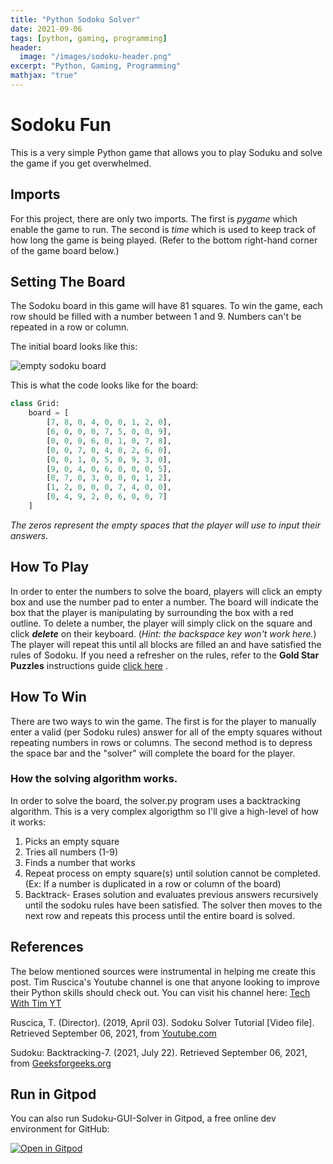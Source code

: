 ```yaml
---
title: "Python Sodoku Solver"
date: 2021-09-06
tags: [python, gaming, programming]
header:
  image: "/images/sodoku-header.png"
excerpt: "Python, Gaming, Programming"
mathjax: "true"
---
```





# Sodoku Fun

This is a very simple Python game that allows you to play Soduku and solve the game if you get overwhelmed.

## Imports
For this project, there are only two imports. The first is *pygame* which enable the game to run. The second is *time* which is used to keep track of how long the game is being played. (Refer to the bottom right-hand corner of the game board below.)

## Setting The Board

The Sodoku board in this game will have 81 squares. To win the game, each row should be filled with a number between 1 and 9. Numbers can't be repeated in a row or column.

The initial board looks like this:

<img src="{{ site.url }}{{ site.baseurl }}/images/sodoku-empty.jpg" alt="empty sodoku board">

This is what the code looks like for the board:

```python
class Grid:
    board = [
        [7, 8, 0, 4, 0, 0, 1, 2, 0],
        [6, 0, 0, 0, 7, 5, 0, 0, 9],
        [0, 0, 0, 6, 0, 1, 0, 7, 8],
        [0, 0, 7, 0, 4, 0, 2, 6, 0],
        [0, 0, 1, 0, 5, 0, 9, 3, 0],
        [9, 0, 4, 0, 6, 0, 0, 0, 5],
        [0, 7, 0, 3, 0, 0, 0, 1, 2],
        [1, 2, 0, 0, 0, 7, 4, 0, 0],
        [0, 4, 9, 2, 0, 6, 0, 0, 7]
    ]
```
*The zeros represent the empty spaces that the player will use to input their answers.*

## How To Play

In order to enter the numbers to solve the board, players will click an empty box and use the number pad to enter a number. The board will indicate the box that the player is manipulating by surrounding the box with a red outline. To delete a number, the player will simply click on the square and click ***delete*** on their keyboard. (*Hint: the backspace key won't work here.*)   The player will repeat this until all blocks are filled an and have satisfied the rules of Sodoku. If you need a refresher on the rules, refer to the **Gold Star Puzzles** instructions guide [click here](https://uploads-ssl.webflow.com/5ea38283dddc5f54a3838a7a/5eb43006f66db4625decf7d9_Classic%20Sudoku%20Instructions.pdf) .


## How To Win

There are two ways to win the game. The first is for the player to manually enter a valid (per Sodoku rules) answer for all of the empty squares without repeating numbers in rows or columns. The second method is to depress the space bar and the "solver" will complete the board for the player.

### How the solving algorithm works.

In order to solve the board, the solver.py program uses a backtracking algorithm. This is a very complex algorigthm so I'll give a high-level of how it works:

1. Picks an empty square
2. Tries all numbers (1-9)
3. Finds a number that works
4. Repeat process on empty square(s) until solution cannot be completed. (Ex: If a number is duplicated in a row or column of the board)
5. Backtrack- Erases solution and evaluates previous answers recursively until the sodoku rules have been satisfied. The solver then moves to the next row and repeats this process until the entire board is solved.



## References

The below mentioned sources were instrumental in helping me create this post. Tim Ruscica's Youtube channel is one that anyone looking to improve their Python skills should check out. You can visit his channel here: [Tech With Tim YT](https://www.youtube.com/channel/UC4JX40jDee_tINbkjycV4Sg)

Ruscica, T. (Director). (2019, April 03). Sodoku Solver Tutorial [Video file]. Retrieved September 06, 2021, from [Youtube.com](https://www.youtube.com/watch?v=eqUwSA0xI-s&amp;t=441s)

Sudoku: Backtracking-7. (2021, July 22). Retrieved September 06, 2021, from [Geeksforgeeks.org](https://www.geeksforgeeks.org/sudoku-backtracking-7/)

## Run in Gitpod

You can also run Sudoku-GUI-Solver in Gitpod, a free online dev environment for GitHub:


[![Open in Gitpod](https://gitpod.io/button/open-in-gitpod.svg)](https://gitpod.io/#https://github.com/SolvedbySteve/Sudoku-GUI-Solver/blob/master/GUI.py)